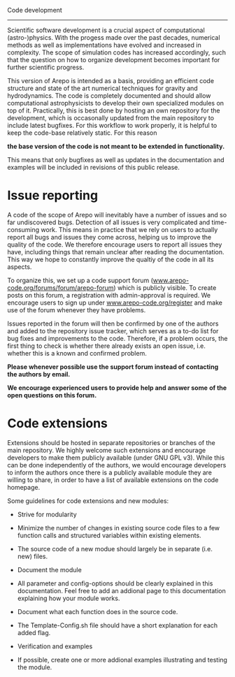 Code development
************************


Scientific software development is a crucial aspect of computational
(astro-)physics.  With the progess made over the past decades,
numerical methods as well as implementations have evolved and
increased in complexity. The scope of simulation codes has increased
accordingly, such that the question on how to organize development
becomes important for further scientific progress.

This version of Arepo is intended as a basis, providing an efficient
code structure and state of the art numerical techniques for gravity
and hydrodynamics. The code is completely documented and should allow
computational astrophysicists to develop their own specialized modules
on top of it. Practically, this is best done by hosting an own
repository for the development, which is occasonally updated from the
main repository to include latest bugfixes. For this workflow to work
properly, it is helpful to keep the code-base relatively static. For
this reason

**the base version of the code is not meant to be extended in**
  **functionality.**

This means that only bugfixes as well as updates in the documentation
and examples will be included in revisions of this public release.

Issue reporting
===============

A code of the scope of Arepo will inevitably have a number of issues
and so far undiscovered bugs.  Detection of all issues is very
complicated and time-consuming work. This means in practice that we
rely on users to actually report all bugs and issues they come across,
helping us to improve the quality of the code. We therefore encourage
users to report all issues they have, including things that remain
unclear after reading the documentation. This way we hope to
constantly improve the qualtiy of the code in all its aspects.

To organize this, we set up a code support forum
(www.arepo-code.org/forums/forum/arepo-forum) which is publicly
visible. To create posts on this forum, a registration with
admin-approval is required. We encourage users to sign up under
www.arepo-code.org/register and make use of the forum whenever they
have problems.

Issues reported in the forum will then be confirmed by one of the
authors and added to the repository issue tracker, which serves as a
to-do list for bug fixes and improvements to the code. Therefore, if a
problem occurs, the first thing to check is whether there already
exists an open issue, i.e. whether this is a known and confirmed
problem.

**Please whenever possible use the support forum instead of**
  **contacting the authors by email.**

**We encourage experienced users to provide help and answer some**
  **of the open questions on this forum.**


Code extensions
===============

Extensions should be hosted in separate repositories or branches of
the main repository.  We highly welcome such extensions and encourage
developers to make them publicly available (under GNU GPL v3). While
this can be done independently of the authors, we would encourage
developers to inform the authors once there is a publicly available
module they are willing to share, in order to have a list of available
extensions on the code homepage.

Some guidelines for code extensions and new modules:

  * Strive for modularity

  * Minimize the number of changes in existing source code files to a
    few function calls and structured variables within existing
    elements.

  * The source code of a new modue should largely be in separate
    (i.e. new) files.

  * Document the module

  * All parameter and config-options should be clearly explained in
    this documentation.  Feel free to add an addional page to this
    documentation explaining how your module works.

  * Document what each function does in the source code.

  * The Template-Config.sh file should have a short explanation for
    each added flag.

  * Verification and examples

  * If possible, create one or more addional examples illustrating and
    testing the module.
